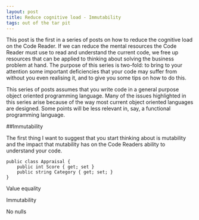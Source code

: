 ```yaml
---
layout: post
title: Reduce cognitive load - Immutability
tags: out of the tar pit
---
```


This post is the first in a series of posts on how to reduce the cognitive load on the Code Reader.
If we can reduce the mental resources the Code Reader must use to read and understand the current code,
we free up resources that can be applied to thinking about solving the business problem at hand.
The purpose of this series is two-fold: to bring to your attention some important deficiencies that 
your code may suffer from without you even realising it, and to give you some tips on how to do this.

This series of posts assumes that you write code in a general purpose object oriented programming language. 
Many of the issues highlighted in this series arise because of the way most current object oriented languages are
designed. Some points will be less relevant in, say, a functional programming language.  

##Immutability

The first thing I want to suggest that you start thinking about is mutability and the impact that mutability
has on the Code Readers ability to understand your code. 

```
public class Appraisal {
    public int Score { get; set }
    public string Category { get; set; }
}
```

Value equality

Immutability

No nulls